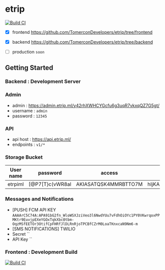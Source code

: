 # etrip


[![Build CI](https://img.shields.io/badge/download%20apk-v0.5.1-green.svg)](https://github.com/TomerconDevelopers/etrip/releases/download/v0.5.1-beta/app-release.apk)

- [x] frontend  https://github.com/TomerconDevelopers/etrip/tree/frontend

- [x] backend https://github.com/TomerconDevelopers/etrip/tree/backend

- [ ] production `soon`
## Getting Started

### Backend : Development Server
 
  ### Admin
 - admin : https://admin.etrip.ml/y42rhXWHCYGcfu6g3uqR7vkxqQZ7G5gt/
 - username : `admin`
 - password : `12345`
 
  ### API
  - api host : https://api.etrip.ml/
  - endpoints : `v1/*`
  
  ### Storage Bucket
  |User name 	| password 	| access 	| secret 	| login link 	|
|:---------:	|:--------:	|:------:	|:------:	|:----------:	|
|     etrpiml      	|    [@P7[T}c(vWR8al      	|    AKIASATQSK4MMRBTTO7M    	|       hIjKALJDkmiNypQdc0qVu8wwlk7L6DOTahPJPgfu 	|      https://138748778264.signin.aws.amazon.com/console      	|

 ### Messages and Notifications
 - [PUSH] FCM API KEY `AAAArC5C74A:APA91bG2fn_WloWSXJziVeo3l6NwdYUu7vFdhOiOYc1PY0VKwrqoxPPMKtr9EuvjpEXeYGOxTqkXbc0tbm-OqzMSfEETOr3OtifCpFHRfJlDLRnRjoTPCBfCZrM0LoaTKnxcaN9Nm6-m`
 - [SMS NOTIFICATIONS] TWILIO 
  - Secret ``
  - API Key ``
### Frontend : Development Build

[![Build CI](https://github.com/TomerconDevelopers/etrip/workflows/Flutter%20CI/badge.svg)](https://github.com/TomerconDevelopers/etrip/actions)




